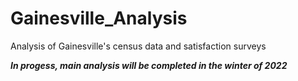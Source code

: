 # Gainesville_Analysis
Analysis of Gainesville's census data and satisfaction surveys

***In progess, main analysis will be completed in the winter of 2022***
